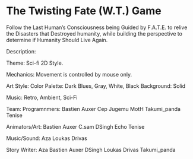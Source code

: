 # The Twisting Fate (W.T.) Game

Follow the Last Human’s Consciousness being Guided by F.A.T.E. to relive the Disasters that Destroyed humanity, while building the perspective to determine if Humanity Should Live Again.

Description:
  

Theme:
  Sci-fi 2D Style.

Mechanics:
  Movement is controlled by mouse only.

Art Style:
  Color Palette:
    Dark Blues, Gray, White, Black
  Background:
    Solid
  
Music:
  Retro, Ambient, Sci-Fi

Team:
  Programnmers:
    Bastien Auxer
    Cep
    Jugemu
    MotH
    Takumi_panda
    Tenise
    
  Animators/Art:
    Bastien Auxer
    C.sam
    DSingh
    Echo
    Tenise

  Music/Sound:
    Aza
    Loukas Drivas

  Story Writer:
    Aza
    Bastien Auxer
    DSingh
    Loukas Drivas
    Takumi_panda
